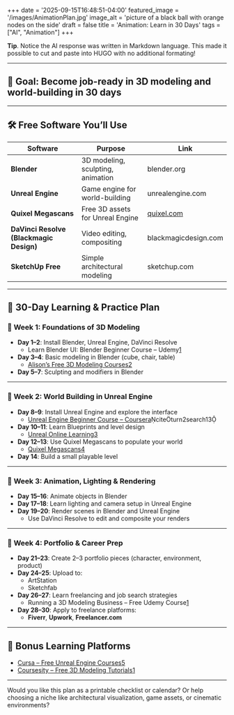 +++
date = '2025-09-15T16:48:51-04:00'
featured_image = '/images/AnimationPlan.jpg'
image_alt = 'picture of a black ball with orange nodes on the side'
draft = false
title = 'Animation: Learn in 30 Days'
tags = ["AI", "Animation"]
+++

**Tip**. Notice the AI response was written in Markdown language. This made it possible to cut and paste into HUGO with no additional formating!


---

## 🎯 **Goal**: Become job-ready in 3D modeling and world-building in 30 days

---

## 🛠️ **Free Software You’ll Use**

| Software | Purpose | Link |
|---------|--------|------|
| **Blender** | 3D modeling, sculpting, animation | blender.org |
| **Unreal Engine** | Game engine for world-building | unrealengine.com |
| **Quixel Megascans** | Free 3D assets for Unreal Engine | [quixel.com](https://quixel.com/) |
| **DaVinci Resolve (Blackmagic Design)** | Video editing, compositing | blackmagicdesign.com |
| **SketchUp Free** | Simple architectural modeling | sketchup.com |

---

## 📅 **30-Day Learning & Practice Plan**

### 🔹 **Week 1: Foundations of 3D Modeling**
- **Day 1–2**: Install Blender, Unreal Engine, DaVinci Resolve
  - Learn Blender UI: Blender Beginner Course – Udemy[1](https://coursesity.com/free-tutorials-learn/3d-modeling)
- **Day 3–4**: Basic modeling in Blender (cube, chair, table)
  - [Alison’s Free 3D Modeling Courses](https://alison.com/tag/3d-modeling)[2](https://alison.com/tag/3d-modeling)
- **Day 5–7**: Sculpting and modifiers in Blender

---

### 🔹 **Week 2: World Building in Unreal Engine**
- **Day 8–9**: Install Unreal Engine and explore the interface
  - [Unreal Engine Beginner Course – Coursera](https://www.coursera.org/learn/unreal-engine-design-build-3d-game-worlds-for-beginners)citeturn2search13
- **Day 10–11**: Learn Blueprints and level design
  - [Unreal Online Learning](https://www.unrealengine.com/en-US/blog/the-15-best-online-courses-to-learn-unreal-engine)[3](https://www.unrealengine.com/en-US/blog/the-15-best-online-courses-to-learn-unreal-engine)
- **Day 12–13**: Use Quixel Megascans to populate your world
  - [Quixel Megascans](https://quixel.com/)[4](https://quixel.com/)
- **Day 14**: Build a small playable level

---

### 🔹 **Week 3: Animation, Lighting & Rendering**
- **Day 15–16**: Animate objects in Blender
- **Day 17–18**: Learn lighting and camera setup in Unreal Engine
- **Day 19–20**: Render scenes in Blender and Unreal Engine
  - Use DaVinci Resolve to edit and composite your renders

---

### 🔹 **Week 4: Portfolio & Career Prep**
- **Day 21–23**: Create 2–3 portfolio pieces (character, environment, product)
- **Day 24–25**: Upload to:
  - ArtStation
  - Sketchfab
- **Day 26–27**: Learn freelancing and job search strategies
  - Running a 3D Modeling Business – Free Udemy Course[1](https://coursesity.com/free-tutorials-learn/3d-modeling)
- **Day 28–30**: Apply to freelance platforms:
  - **Fiverr**, **Upwork**, **Freelancer.com**

---

## 🧠 Bonus Learning Platforms
- [Cursa – Free Unreal Engine Courses](https://cursa.app/free-online-courses/unreal-engine)[5](https://cursa.app/free-online-courses/unreal-engine)
- [Coursesity – Free 3D Modeling Tutorials](https://coursesity.com/free-tutorials-learn/3d-modeling)[1](https://coursesity.com/free-tutorials-learn/3d-modeling)

---

Would you like this plan as a printable checklist or calendar? Or help choosing a niche like architectural visualization, game assets, or cinematic environments?

